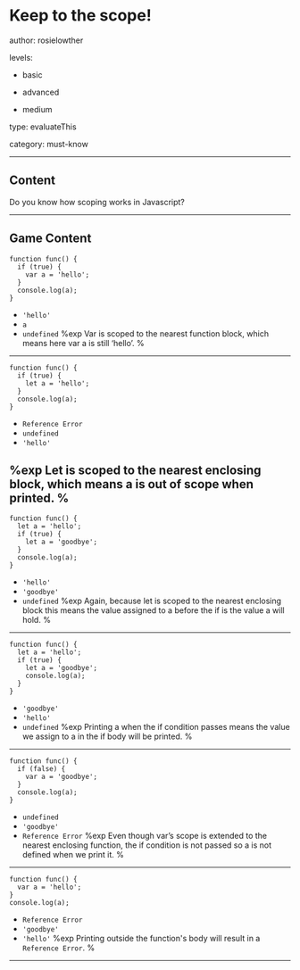 # Keep to the scope!
author: rosielowther

levels:

  - basic

  - advanced

  - medium

type: evaluateThis

category: must-know

---
## Content

Do you know how scoping works in
Javascript?

---
## Game Content

```
function func() {
  if (true) {
    var a = 'hello';
  }
  console.log(a);
}
```
* `'hello'`
* `a`
* `undefined`
%exp
Var is scoped to the nearest function block, which means here var a is still ‘hello’.
%
---

```
function func() {
  if (true) {
    let a = 'hello';
  }
  console.log(a);
}
```
* `Reference Error`
* `undefined`
* `'hello'`

%exp
Let is scoped to the nearest enclosing block, which means a is out of scope when printed.
%
---

```
function func() {
  let a = 'hello';
  if (true) {
    let a = 'goodbye';
  }
  console.log(a);
}
```
* `'hello'`
* `'goodbye'`
* `undefined`
%exp
Again, because let is scoped to the nearest enclosing block this means the value assigned to a before the if is the value a will hold.
%
---

```
function func() {
  let a = 'hello';
  if (true) {
    let a = 'goodbye';
    console.log(a);
  }
}
```
* `'goodbye'`
* `'hello'`
* `undefined`
%exp
Printing a when the if condition passes means the value we assign to a in the if body will be printed.
%
---

```
function func() {
  if (false) {
    var a = 'goodbye';
  }
  console.log(a);
}
```
* `undefined`
* `'goodbye'`
* `Reference Error`
%exp
Even though var’s scope is extended to the nearest enclosing function, the if condition is not passed so a is not defined when we print it.
%
---

```
function func() {
  var a = 'hello';
}
console.log(a);
```
* `Reference Error`
* `'goodbye'`
* `'hello'`
%exp
Printing outside the function's body will result in a `Reference Error`.
%
---
